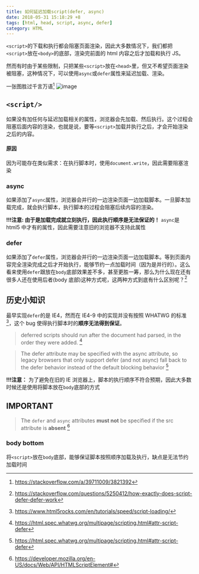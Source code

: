 ```yaml
---
title: 如何延迟加载script(defer, async)
date: 2018-05-31 15:18:29 +8
tags: [html, head, script, async, defer]
category: HTML
---
```


`<script>`的下载和执行都会阻塞页面渲染，因此大多数情况下，我们都把`<script>`放在`<body>`的底部，渲染完前面的 html 内容之后才加载和执行 JS。

然而有时由于某些限制，只把某些`<script>`放在`<head>`里，但又不希望页面渲染被阻塞，这种情况下，可以使用`async`或`defer`属性来延迟加载、渲染。

一张图胜过千言万语[^1]
![image](https://i.stack.imgur.com/wfL82.png)

## `<script/>`

如果没有加任何与延迟加载相关的属性，浏览器会先加载、然后执行。这个过程会阻塞后面内容的渲染，也就是说，要等`<script>`加载并执行之后，才会开始渲染之后的内容。

#### 原因

因为可能存在类似需求：在执行脚本时，使用`document.write`，因此需要阻塞渲染

### async

如果添加了`async`属性，浏览器会并行的一边渲染页面一边加载脚本。一旦脚本加载完成，就会执行脚本，执行脚本的过程会阻塞后续内容的渲染。

**!!!注意: 由于是加载完成就立刻执行，因此执行顺序是无法保证的！**
`async`是 html5 中才有的属性，因此需要注意旧的浏览器不支持此属性

### defer

如果添加了`defer`属性，浏览器会并行的一边渲染页面一边加载脚本。等到页面内容完全渲染完成之后才开始执行，能够节约一点加载时间（因为是并行的）。这么看来使用`defer`跟放在`body`底部效果差不多，甚至更胜一筹，那么为什么现在还有很多人还在使用后者(body 底部)这种方式呢，这两种方式到底有什么区别呢？[^2]

## 历史小知识

最早实现`defer`的是 IE4，然而在 IE4-9 中的实现并没有按照 WHATWG 的标准[^3]，这个 bug 使得执行脚本时的**顺序无法得到保证**。

> deferred scripts should run after the document had parsed, in the order they were added. [^4]

> The defer attribute may be specified with the async attribute, so legacy browsers that only support defer (and not async) fall back to the defer behavior instead of the default blocking behavior [^4]

**!!!注意：**
为了避免在旧的 IE 浏览器上，脚本的执行顺序不符合预期，因此大多数时候还是使用将脚本放在`body`底部的方式

## IMPORTANT

> The `defer` and `async` attributes **must not** be specified if the src attribute is **absent** [^5]

### body bottom

将`<script>`放在`body`底部，能够保证脚本按照顺序加载及执行，缺点是无法节约加载时间

[^1]: https://stackoverflow.com/a/39711009/3821392
[^2]: https://stackoverflow.com/questions/5250412/how-exactly-does-script-defer-defer-work
[^3]: https://www.html5rocks.com/en/tutorials/speed/script-loading/
[^4]: https://html.spec.whatwg.org/multipage/scripting.html#attr-script-defer
[^5]: https://developer.mozilla.org/en-US/docs/Web/API/HTMLScriptElement#
